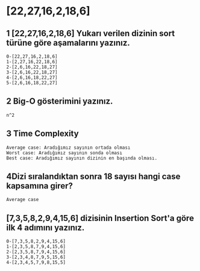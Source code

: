 # [22,27,16,2,18,6]

## **1** [22,27,16,2,18,6]  Yukarı verilen dizinin sort türüne göre aşamalarını yazınız.

```
0-[22,27,16,2,18,6]
1-[2,27,16,22,18,6]
2-[2,6,16,22,18,27]
3-[2,6,16,22,18,27]
4-[2,6,16,18,22,27]
5-[2,6,16,18,22,27]

```


## **2** Big-O gösterimini yazınız.
```
n^2
```

## **3** Time Complexity  
```
Average case: Aradığımız sayının ortada olması
Worst case: Aradığımız sayının sonda olması
Best case: Aradığımız sayının dizinin en başında olması.
```

## **4**Dizi sıralandıktan sonra 18 sayısı hangi case kapsamına girer?
```
Average case
```


## [7,3,5,8,2,9,4,15,6] dizisinin Insertion Sort'a göre ilk 4 adımını yazınız.

```
0-[7,3,5,8,2,9,4,15,6]
1-[2,3,5,8,7,9,4,15,6]
2-[2,3,5,8,7,9,4,15,6]
3-[2,3,4,8,7,9,5,15,6]
4-[2,3,4,5,7,9,8,15,5]
```